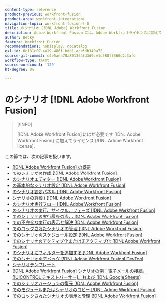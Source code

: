 ```yaml
---
content-type: reference
product-previous: workfront-fusion
product-area: workfront-integrations
navigation-topic: workfront-fusion-2-0
title: のシナリオ [!DNL Adobe] Workfront Fusion
description: Adobe Workfront Fusion には、Adobe Workfrontライセンスに加えて、Adobe Workfront Fusion ライセンスが必要です。
author: Becky
feature: Workfront Fusion
recommendations: noDisplay, noCatalog
exl-id: 6e181c07-4419-486f-bde1-ace3db349a72
source-git-commit: c4e5aea70a8013643d3d9ce1c588ff560d2c3afd
workflow-type: tm+mt
source-wordcount: '129'
ht-degree: 0%

---
```


# のシナリオ [!DNL Adobe Workfront Fusion]

>[!INFO]
>
>[!DNL Adobe Workfront Fusion] にはが必要です [!DNL Adobe Workfront Fusion] に加えてライセンス [!DNL Adobe Workfront license].

この節では、次の記事を扱います。

* [[!DNL Adobe Workfront Fusion] の概要](../../workfront-fusion/scenarios/scenario-overview.md)
* [でのシナリオの作成 [!DNL Adobe Workfront Fusion]](../../workfront-fusion/scenarios/create-a-scenario.md)
* [のシナリオエディター [!DNL Adobe Workfront Fusion]](../../workfront-fusion/scenarios/scenario-editor.md)
* [の基本的なシナリオ設定 [!DNL Adobe Workfront Fusion]](../../workfront-fusion/scenarios/basic-scenario-settings.md)
* [のシナリオ設定パネル [!DNL Adobe Workfront Fusion]](../../workfront-fusion/scenarios/scenario-settings-panel.md)
* [シナリオの詳細 ( [!DNL Adobe Workfront Fusion]](../../workfront-fusion/scenarios/scenario-detail.md)
* [のシナリオ実行フロー [!DNL Adobe Workfront Fusion]](../../workfront-fusion/scenarios/scenario-execution-flow.md)
* [のシナリオの実行、サイクル、フェーズ [!DNL Adobe Workfront Fusion]](../../workfront-fusion/scenarios/scenario-execution-cycles-phases.md)
* [でのシナリオの実行履歴の表示 [!DNL Adobe Workfront Fusion]](../../workfront-fusion/scenarios/view-scenario-execution-history.md)
* [での不完全な実行の表示と解決 [!DNL Adobe Workfront Fusion]](../../workfront-fusion/scenarios/view-and-resolve-incomplete-executions.md)
* [でのロックされたシナリオの管理 [!DNL Adobe Workfront Fusion]](../../workfront-fusion/scenarios/view-and-manage-locked-scenarios.md)
* [でのシナリオのスケジュール設定 [!DNL Adobe Workfront Fusion]](../../workfront-fusion/scenarios/schedule-a-scenario.md)
* [でのシナリオのアクティブ化または非アクティブ化 [!DNL Adobe Workfront Fusion]](../../workfront-fusion/scenarios/activate-or-inactivate-scenario.md)
* [のシナリオにフィルターを追加する [!DNL Adobe Workfront Fusion]](../../workfront-fusion/scenarios/add-a-filter-to-a-scenario.md)
* [でのシナリオのデバッグ [!DNL Adobe Workfront Fusion] DevTool](../../workfront-fusion/scenarios/debug-scenarios-with-dev-tool.md)
* [シナリオテンプレート](../../workfront-fusion/scenarios/templates/fusion-templates.md)
* [[!DNL Adobe Workfront Fusion] シナリオの例：電子メールの接続， [!UICONTROL テキストパーサー]、および [!DNL Google Sheets]](../../workfront-fusion/scenarios/example-connect-email-text-parser-gsheets.md)
* [でのシナリオバージョンの復元 [!DNL Adobe Workfront Fusion]](../../workfront-fusion/scenarios/restore-a-scenario-version.md)
* [でのモジュールまたはシナリオのコピー [!DNL Adobe Workfront Fusion]](../../workfront-fusion/scenarios/copy-modules-or-scenarios.md)
* [でのロックされたシナリオの表示と管理 [!DNL Adobe Workfront Fusion]](../../workfront-fusion/scenarios/view-and-manage-locked-scenarios.md)

